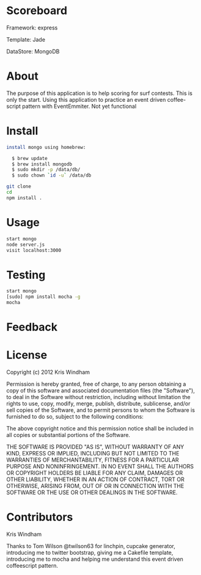 # Scoreboard

Framework: express
 
Template: Jade

DataStore: MongoDB
 
# About

The purpose of this application is to help scoring for surf contests.
This is only the start. Using this application to practice an event
driven coffee-script pattern with EventEmmiter. Not yet functional

# Install

``` sh
install mongo using homebrew:

  $ brew update
  $ brew install mongodb
  $ sudo mkdir -p /data/db/
  $ sudo chown `id -u` /data/db

git clone 
cd 
npm install .
```

# Usage
``` sh
start mongo
node server.js
visit localhost:3000
```

# Testing

``` sh
start mongo
[sudo] npm install mocha -g
mocha
```

# Feedback

# License

Copyright (c) 2012 Kris Windham

Permission is hereby granted, free of charge, to any person obtaining a copy of this software and associated documentation files (the "Software"), to deal in the Software without restriction, including without limitation the rights to use, copy, modify, merge, publish, distribute, sublicense, and/or sell copies of the Software, and to permit persons to whom the Software is furnished to do so, subject to the following conditions:

The above copyright notice and this permission notice shall be included in all copies or substantial portions of the Software.

THE SOFTWARE IS PROVIDED "AS IS", WITHOUT WARRANTY OF ANY KIND, EXPRESS OR IMPLIED, INCLUDING BUT NOT LIMITED TO THE WARRANTIES OF MERCHANTABILITY, FITNESS FOR A PARTICULAR PURPOSE AND NONINFRINGEMENT. IN NO EVENT SHALL THE AUTHORS OR COPYRIGHT HOLDERS BE LIABLE FOR ANY CLAIM, DAMAGES OR OTHER LIABILITY, WHETHER IN AN ACTION OF CONTRACT, TORT OR OTHERWISE, ARISING FROM, OUT OF OR IN CONNECTION WITH THE SOFTWARE OR THE USE OR OTHER DEALINGS IN THE SOFTWARE.


# Contributors

Kris Windham

Thanks to Tom Wilson @twilson63 for linchpin, cupcake generator, introducing me to twitter bootstrap, giving me a Cakefile template, introducing me to mocha and helping me understand this event driven coffeescript pattern.

